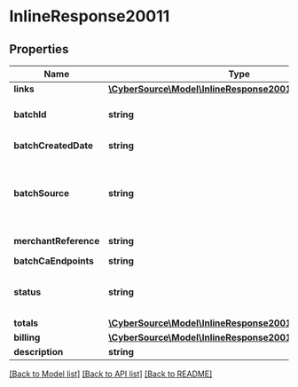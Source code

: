 # InlineResponse20011

## Properties
Name | Type | Description | Notes
------------ | ------------- | ------------- | -------------
**links** | [**\CyberSource\Model\InlineResponse20011Links**](InlineResponse20011Links.md) |  | [optional] 
**batchId** | **string** | Unique identification number assigned to the submitted request. | [optional] 
**batchCreatedDate** | **string** | ISO-8601 format: yyyy-MM-ddTHH:mm:ssZ | [optional] 
**batchSource** | **string** | Valid Values:   * SCHEDULER   * TOKEN_API   * CREDIT_CARD_FILE_UPLOAD   * AMEX_REGSITRY   * AMEX_REGISTRY_API   * AMEX_MAINTENANCE | [optional] 
**merchantReference** | **string** | Reference used by merchant to identify batch. | [optional] 
**batchCaEndpoints** | **string** |  | [optional] 
**status** | **string** | Valid Values:   * REJECTED   * RECEIVED   * VALIDATED   * DECLINED   * PROCESSING   * COMPLETED | [optional] 
**totals** | [**\CyberSource\Model\InlineResponse20010EmbeddedTotals**](InlineResponse20010EmbeddedTotals.md) |  | [optional] 
**billing** | [**\CyberSource\Model\InlineResponse20011Billing**](InlineResponse20011Billing.md) |  | [optional] 
**description** | **string** |  | [optional] 

[[Back to Model list]](../README.md#documentation-for-models) [[Back to API list]](../README.md#documentation-for-api-endpoints) [[Back to README]](../README.md)



